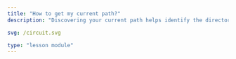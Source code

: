 ```yaml
---
title: "How to get my current path?"
description: "Discovering your current path helps identify the directory you are working in, crucial for navigating or running commands in the right location."

svg: /circuit.svg

type: "lesson module"
---
```

